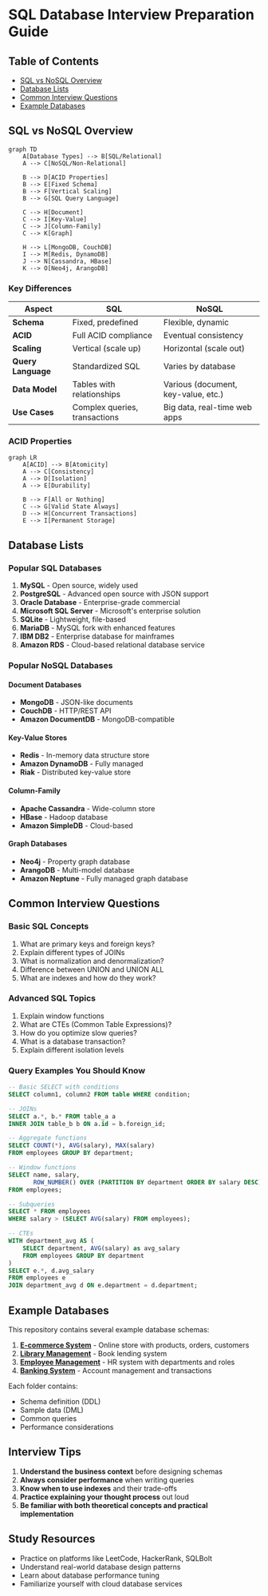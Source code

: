 # SQL Database Interview Preparation Guide

## Table of Contents
- [SQL vs NoSQL Overview](#sql-vs-nosql-overview)
- [Database Lists](#database-lists)
- [Common Interview Questions](#common-interview-questions)
- [Example Databases](#example-databases)

## SQL vs NoSQL Overview

```mermaid
graph TD
    A[Database Types] --> B[SQL/Relational]
    A --> C[NoSQL/Non-Relational]
    
    B --> D[ACID Properties]
    B --> E[Fixed Schema]
    B --> F[Vertical Scaling]
    B --> G[SQL Query Language]
    
    C --> H[Document]
    C --> I[Key-Value]
    C --> J[Column-Family]
    C --> K[Graph]
    
    H --> L[MongoDB, CouchDB]
    I --> M[Redis, DynamoDB]
    J --> N[Cassandra, HBase]
    K --> O[Neo4j, ArangoDB]
```

### Key Differences

| Aspect | SQL | NoSQL |
|--------|-----|-------|
| **Schema** | Fixed, predefined | Flexible, dynamic |
| **ACID** | Full ACID compliance | Eventual consistency |
| **Scaling** | Vertical (scale up) | Horizontal (scale out) |
| **Query Language** | Standardized SQL | Varies by database |
| **Data Model** | Tables with relationships | Various (document, key-value, etc.) |
| **Use Cases** | Complex queries, transactions | Big data, real-time web apps |

### ACID Properties
```mermaid
graph LR
    A[ACID] --> B[Atomicity]
    A --> C[Consistency]
    A --> D[Isolation]
    A --> E[Durability]
    
    B --> F[All or Nothing]
    C --> G[Valid State Always]
    D --> H[Concurrent Transactions]
    E --> I[Permanent Storage]
```

## Database Lists

### Popular SQL Databases
1. **MySQL** - Open source, widely used
2. **PostgreSQL** - Advanced open source with JSON support
3. **Oracle Database** - Enterprise-grade commercial
4. **Microsoft SQL Server** - Microsoft's enterprise solution
5. **SQLite** - Lightweight, file-based
6. **MariaDB** - MySQL fork with enhanced features
7. **IBM DB2** - Enterprise database for mainframes
8. **Amazon RDS** - Cloud-based relational database service

### Popular NoSQL Databases

#### Document Databases
- **MongoDB** - JSON-like documents
- **CouchDB** - HTTP/REST API
- **Amazon DocumentDB** - MongoDB-compatible

#### Key-Value Stores
- **Redis** - In-memory data structure store
- **Amazon DynamoDB** - Fully managed
- **Riak** - Distributed key-value store

#### Column-Family
- **Apache Cassandra** - Wide-column store
- **HBase** - Hadoop database
- **Amazon SimpleDB** - Cloud-based

#### Graph Databases
- **Neo4j** - Property graph database
- **ArangoDB** - Multi-model database
- **Amazon Neptune** - Fully managed graph database

## Common Interview Questions

### Basic SQL Concepts
1. What are primary keys and foreign keys?
2. Explain different types of JOINs
3. What is normalization and denormalization?
4. Difference between UNION and UNION ALL
5. What are indexes and how do they work?

### Advanced SQL Topics
1. Explain window functions
2. What are CTEs (Common Table Expressions)?
3. How do you optimize slow queries?
4. What is a database transaction?
5. Explain different isolation levels

### Query Examples You Should Know
```sql
-- Basic SELECT with conditions
SELECT column1, column2 FROM table WHERE condition;

-- JOINs
SELECT a.*, b.* FROM table_a a 
INNER JOIN table_b b ON a.id = b.foreign_id;

-- Aggregate functions
SELECT COUNT(*), AVG(salary), MAX(salary) 
FROM employees GROUP BY department;

-- Window functions
SELECT name, salary, 
       ROW_NUMBER() OVER (PARTITION BY department ORDER BY salary DESC) as rank
FROM employees;

-- Subqueries
SELECT * FROM employees 
WHERE salary > (SELECT AVG(salary) FROM employees);

-- CTEs
WITH department_avg AS (
    SELECT department, AVG(salary) as avg_salary
    FROM employees GROUP BY department
)
SELECT e.*, d.avg_salary 
FROM employees e 
JOIN department_avg d ON e.department = d.department;
```

## Example Databases

This repository contains several example database schemas:

1. **[E-commerce System](./ecommerce/)** - Online store with products, orders, customers
2. **[Library Management](./library/)** - Book lending system
3. **[Employee Management](./employee/)** - HR system with departments and roles
4. **[Banking System](./banking/)** - Account management and transactions

Each folder contains:
- Schema definition (DDL)
- Sample data (DML)
- Common queries
- Performance considerations

## Interview Tips

1. **Understand the business context** before designing schemas
2. **Always consider performance** when writing queries
3. **Know when to use indexes** and their trade-offs
4. **Practice explaining your thought process** out loud
5. **Be familiar with both theoretical concepts and practical implementation**

## Study Resources

- Practice on platforms like LeetCode, HackerRank, SQLBolt
- Understand real-world database design patterns
- Learn about database performance tuning
- Familiarize yourself with cloud database services